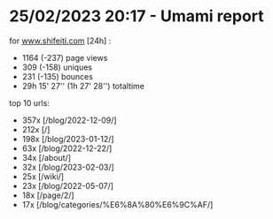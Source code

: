 # 25/02/2023 20:17 - Umami report
for www.shifeiti.com [24h] :

 - 1164 (-237) page views
 - 309 (-158) uniques
 - 231 (-135) bounces
 - 29h 15' 27'' (1h 27' 28'') totaltime


top 10 urls:
 - 357x [/blog/2022-12-09/]
 - 212x [/]
 - 198x [/blog/2023-01-12/]
 - 63x [/blog/2022-12-22/]
 - 34x [/about/]
 - 32x [/blog/2023-02-03/]
 - 25x [/wiki/]
 - 23x [/blog/2022-05-07/]
 - 18x [/page/2/]
 - 17x [/blog/categories/%E6%8A%80%E6%9C%AF/]


